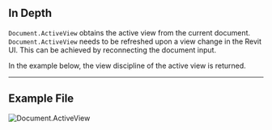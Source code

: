 ## In Depth
`Document.ActiveView` obtains the active view from the current document. `Document.ActiveView` needs to be refreshed upon a view change in the Revit UI. This can be achieved by reconnecting the document input.

In the example below, the view discipline of the active view is returned.
___
## Example File

![Document.ActiveView](./Revit.Application.Document.ActiveView_img.jpg)
